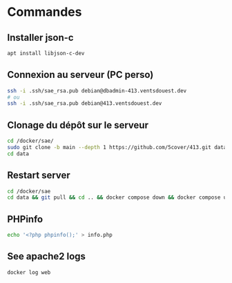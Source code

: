 # Commandes

## Installer json-c

```sh
apt install libjson-c-dev
```

## Connexion au serveur (PC perso)

```bash
ssh -i .ssh/sae_rsa.pub debian@dbadmin-413.ventsdouest.dev
# ou
ssh -i .ssh/sae_rsa.pub debian@413.ventsdouest.dev
```

## Clonage du dépôt sur le serveur

```bash
cd /docker/sae/
sudo git clone -b main --depth 1 https://github.com/5cover/413.git data
cd data
```

## Restart server
  
```bash
cd /docker/sae
cd data && git pull && cd .. && docker compose down && docker compose up -d
```

## PHPinfo

```bash
echo '<?php phpinfo();' > info.php
```

## See apache2 logs

```bash
docker log web
```

